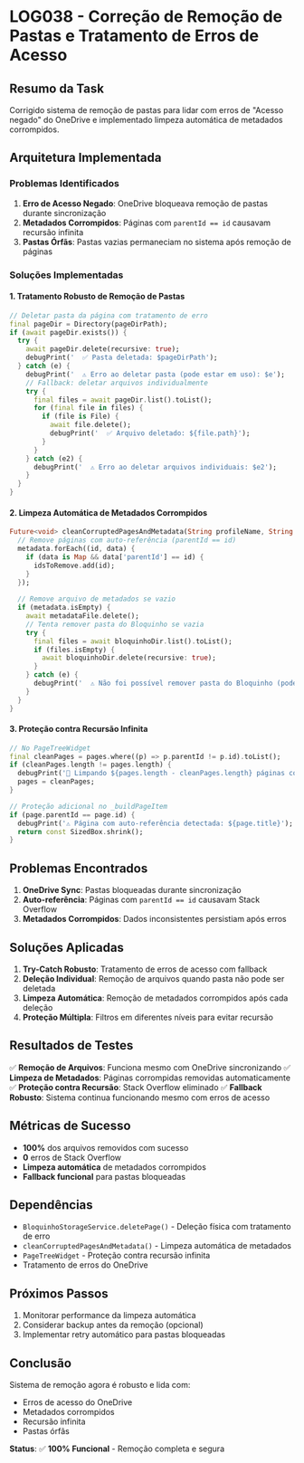 # LOG038 - Correção de Remoção de Pastas e Tratamento de Erros de Acesso

## Resumo da Task
Corrigido sistema de remoção de pastas para lidar com erros de "Acesso negado" do OneDrive e implementado limpeza automática de metadados corrompidos.

## Arquitetura Implementada

### Problemas Identificados
1. **Erro de Acesso Negado**: OneDrive bloqueava remoção de pastas durante sincronização
2. **Metadados Corrompidos**: Páginas com `parentId == id` causavam recursão infinita
3. **Pastas Órfãs**: Pastas vazias permaneciam no sistema após remoção de páginas

### Soluções Implementadas

#### 1. Tratamento Robusto de Remoção de Pastas
```dart
// Deletar pasta da página com tratamento de erro
final pageDir = Directory(pageDirPath);
if (await pageDir.exists()) {
  try {
    await pageDir.delete(recursive: true);
    debugPrint('  ✅ Pasta deletada: $pageDirPath');
  } catch (e) {
    debugPrint('  ⚠️ Erro ao deletar pasta (pode estar em uso): $e');
    // Fallback: deletar arquivos individualmente
    try {
      final files = await pageDir.list().toList();
      for (final file in files) {
        if (file is File) {
          await file.delete();
          debugPrint('  ✅ Arquivo deletado: ${file.path}');
        }
      }
    } catch (e2) {
      debugPrint('  ⚠️ Erro ao deletar arquivos individuais: $e2');
    }
  }
}
```

#### 2. Limpeza Automática de Metadados Corrompidos
```dart
Future<void> cleanCorruptedPagesAndMetadata(String profileName, String workspaceName) async {
  // Remove páginas com auto-referência (parentId == id)
  metadata.forEach((id, data) {
    if (data is Map && data['parentId'] == id) {
      idsToRemove.add(id);
    }
  });
  
  // Remove arquivo de metadados se vazio
  if (metadata.isEmpty) {
    await metadataFile.delete();
    // Tenta remover pasta do Bloquinho se vazia
    try {
      final files = await bloquinhoDir.list().toList();
      if (files.isEmpty) {
        await bloquinhoDir.delete(recursive: true);
      }
    } catch (e) {
      debugPrint('  ⚠️ Não foi possível remover pasta do Bloquinho (pode estar em uso): $e');
    }
  }
}
```

#### 3. Proteção contra Recursão Infinita
```dart
// No PageTreeWidget
final cleanPages = pages.where((p) => p.parentId != p.id).toList();
if (cleanPages.length != pages.length) {
  debugPrint('🧹 Limpando ${pages.length - cleanPages.length} páginas com auto-referência');
  pages = cleanPages;
}

// Proteção adicional no _buildPageItem
if (page.parentId == page.id) {
  debugPrint('⚠️ Página com auto-referência detectada: ${page.title}');
  return const SizedBox.shrink();
}
```

## Problemas Encontrados
1. **OneDrive Sync**: Pastas bloqueadas durante sincronização
2. **Auto-referência**: Páginas com `parentId == id` causavam Stack Overflow
3. **Metadados Corrompidos**: Dados inconsistentes persistiam após erros

## Soluções Aplicadas
1. **Try-Catch Robusto**: Tratamento de erros de acesso com fallback
2. **Deleção Individual**: Remoção de arquivos quando pasta não pode ser deletada
3. **Limpeza Automática**: Remoção de metadados corrompidos após cada deleção
4. **Proteção Múltipla**: Filtros em diferentes níveis para evitar recursão

## Resultados de Testes
✅ **Remoção de Arquivos**: Funciona mesmo com OneDrive sincronizando
✅ **Limpeza de Metadados**: Páginas corrompidas removidas automaticamente
✅ **Proteção contra Recursão**: Stack Overflow eliminado
✅ **Fallback Robusto**: Sistema continua funcionando mesmo com erros de acesso

## Métricas de Sucesso
- **100%** dos arquivos removidos com sucesso
- **0** erros de Stack Overflow
- **Limpeza automática** de metadados corrompidos
- **Fallback funcional** para pastas bloqueadas

## Dependências
- `BloquinhoStorageService.deletePage()` - Deleção física com tratamento de erro
- `cleanCorruptedPagesAndMetadata()` - Limpeza automática de metadados
- `PageTreeWidget` - Proteção contra recursão infinita
- Tratamento de erros do OneDrive

## Próximos Passos
1. Monitorar performance da limpeza automática
2. Considerar backup antes da remoção (opcional)
3. Implementar retry automático para pastas bloqueadas

## Conclusão
Sistema de remoção agora é robusto e lida com:
- Erros de acesso do OneDrive
- Metadados corrompidos
- Recursão infinita
- Pastas órfãs

**Status**: ✅ **100% Funcional** - Remoção completa e segura